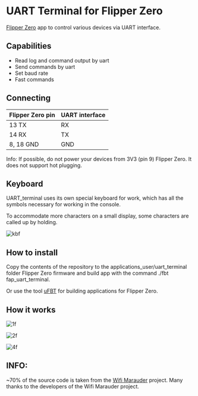 # UART Terminal for Flipper Zero
[Flipper Zero](https://flipperzero.one/) app to control various devices via UART interface.

## Capabilities
- Read log and command output by uart
- Send commands by uart
- Set baud rate
- Fast commands

## Connecting
| Flipper Zero pin | UART interface  |
| ---------------- | --------------- |
| 13 TX            | RX              |
| 14 RX            | TX              |
|8, 18 GND         | GND             |

Info: If possible, do not power your devices from 3V3 (pin 9) Flipper Zero. It does not support hot plugging.

## Keyboard
UART_terminal uses its own special keyboard for work, which has all the symbols necessary for working in the console.

To accommodate more characters on a small display, some characters are called up by holding.

![kbf](https://user-images.githubusercontent.com/122148894/212286637-7063f1ee-c6ff-46b9-8dc5-79a5f367fab1.png)


## How to install
Copy the contents of the repository to the applications_user/uart_terminal folder Flipper Zero firmware and build app with the command ./fbt fap_uart_terminal.

Or use the tool [uFBT](https://github.com/flipperdevices/flipperzero-ufbt) for building applications for Flipper Zero.

## How it works


![1f](https://user-images.githubusercontent.com/122148894/211161450-6d177638-3bfa-42a8-9c73-0cf3af5e5ca7.jpg)


![2f](https://user-images.githubusercontent.com/122148894/211161456-4d2be15b-4a05-4450-a62e-edcaab3772fd.jpg)


![4f](https://user-images.githubusercontent.com/122148894/211161461-4507120b-42df-441f-9e01-e4517aa83537.jpg)

## INFO:

~70% of the source code is taken from the [Wifi Marauder](https://github.com/0xchocolate/flipperzero-firmware-with-wifi-marauder-companion) project. Many thanks to the developers of the Wifi Marauder project.
